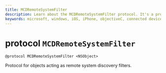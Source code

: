 ```yaml
---
title: MCDRemoteSystemFilter
description: Learn about the MCDRemoteSystemFilter protocol. It's a protocol for objects that act as remote system discovery filters.
keywords: microsoft, windows, iOS, iPhone, objectiveC, connected devices, Project Rome
---
```


# protocol `MCDRemoteSystemFilter`

```
@protocol MCDRemoteSystemFilter <NSObject>
```

Protocol for objects acting as remote system discovery filters.
